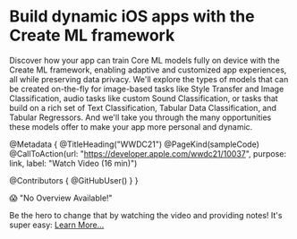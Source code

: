 # Build dynamic iOS apps with the Create ML framework

Discover how your app can train Core ML models fully on device with the Create ML framework, enabling adaptive and customized app experiences, all while preserving data privacy. We'll explore the types of models that can be created on-the-fly for image-based tasks like Style Transfer and Image Classification, audio tasks like custom Sound Classification, or tasks that build on a rich set of Text Classification, Tabular Data Classification, and Tabular Regressors. And we'll take you through the many opportunities these models offer to make your app more personal and dynamic.

@Metadata {
   @TitleHeading("WWDC21")
   @PageKind(sampleCode)
   @CallToAction(url: "https://developer.apple.com/wwdc21/10037", purpose: link, label: "Watch Video (16 min)")

   @Contributors {
      @GitHubUser(<replace this with your GitHub handle>)
   }
}

😱 "No Overview Available!"

Be the hero to change that by watching the video and providing notes! It's super easy:
 [Learn More…](https://wwdcnotes.com/documentation/wwdcnotes/contributing)

